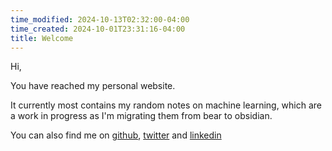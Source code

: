 ```yaml
---
time_modified: 2024-10-13T02:32:00-04:00
time_created: 2024-10-01T23:31:16-04:00
title: Welcome
---
```

Hi,

You have reached my personal website.

It currently most contains my random notes on machine learning, which are a work in progress as I'm migrating them from bear to obsidian.

You can also find me on [github](https://github.com/michalwols),  [twitter](x.com/michalwols) and [linkedin](https://www.linkedin.com/in/michalwolski/)
